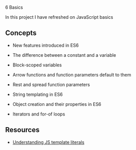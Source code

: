 6 Basics

In this project I have refreshed on JavaScript basics 



## Concepts

- New features introduced in ES6

- The difference between a constant and a variable

- Block-scoped variables

- Arrow functions and function parameters default to them

- Rest and spread function parameters

- String templating in ES6

- Object creation and their properties in ES6

- Iterators and for-of loops





## Resources

- [Understanding JS template literals](https://www.youtube.com/watch?v=NgF9-pdTDGs)

